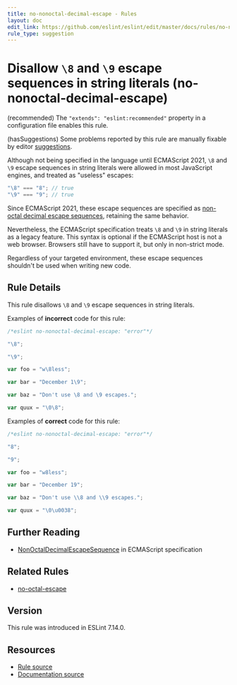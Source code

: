 ```yaml
---
title: no-nonoctal-decimal-escape - Rules
layout: doc
edit_link: https://github.com/eslint/eslint/edit/master/docs/rules/no-nonoctal-decimal-escape.md
rule_type: suggestion
---
```

<!-- Note: No pull requests accepted for this file. See README.md in the root directory for details. -->

# Disallow `\8` and `\9` escape sequences in string literals (no-nonoctal-decimal-escape)

(recommended) The `"extends": "eslint:recommended"` property in a configuration file enables this rule.

(hasSuggestions) Some problems reported by this rule are manually fixable by editor [suggestions](../developer-guide/working-with-rules#providing-suggestions).

Although not being specified in the language until ECMAScript 2021, `\8` and `\9` escape sequences in string literals were allowed in most JavaScript engines, and treated as "useless" escapes:

```js
"\8" === "8"; // true
"\9" === "9"; // true
```

Since ECMAScript 2021, these escape sequences are specified as [non-octal decimal escape sequences](https://tc39.es/ecma262/#prod-annexB-NonOctalDecimalEscapeSequence), retaining the same behavior.

Nevertheless, the ECMAScript specification treats `\8` and `\9` in string literals as a legacy feature. This syntax is optional if the ECMAScript host is not a web browser. Browsers still have to support it, but only in non-strict mode.

Regardless of your targeted environment, these escape sequences shouldn't be used when writing new code.

## Rule Details

This rule disallows `\8` and `\9` escape sequences in string literals.

Examples of **incorrect** code for this rule:

```js
/*eslint no-nonoctal-decimal-escape: "error"*/

"\8";

"\9";

var foo = "w\8less";

var bar = "December 1\9";

var baz = "Don't use \8 and \9 escapes.";

var quux = "\0\8";
```

Examples of **correct** code for this rule:

```js
/*eslint no-nonoctal-decimal-escape: "error"*/

"8";

"9";

var foo = "w8less";

var bar = "December 19";

var baz = "Don't use \\8 and \\9 escapes.";

var quux = "\0\u0038";
```

## Further Reading

* [NonOctalDecimalEscapeSequence](https://tc39.es/ecma262/#prod-annexB-NonOctalDecimalEscapeSequence) in ECMAScript specification

## Related Rules

* [no-octal-escape](no-octal-escape)

## Version

This rule was introduced in ESLint 7.14.0.

## Resources

* [Rule source](https://github.com/eslint/eslint/tree/master/lib/rules/no-nonoctal-decimal-escape.js)
* [Documentation source](https://github.com/eslint/eslint/tree/master/docs/rules/no-nonoctal-decimal-escape.md)
